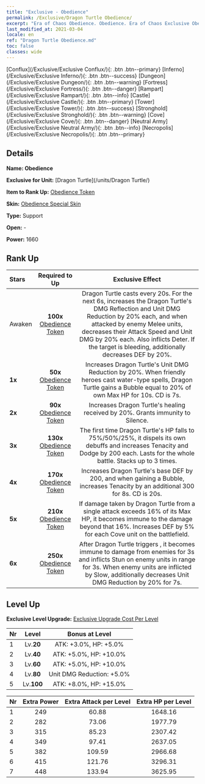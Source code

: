 ```yaml
---
title: "Exclusive - Obedience"
permalink: /Exclusive/Dragon Turtle Obedience/
excerpt: "Era of Chaos Obedience. Obedience. Era of Chaos Exclusive Obedience. Dragon Turtle Exclusive."
last_modified_at: 2021-03-04
locale: en
ref: "Dragon Turtle Obedience.md"
toc: false
classes: wide
---
```

 [Conflux](/Exclusive/Exclusive Conflux/){: .btn .btn--primary} [Inferno](/Exclusive/Exclusive Inferno/){: .btn .btn--success} [Dungeon](/Exclusive/Exclusive Dungeon/){: .btn .btn--warning} [Fortress](/Exclusive/Exclusive Fortress/){: .btn .btn--danger} [Rampart](/Exclusive/Exclusive Rampart/){: .btn .btn--info} [Castle](/Exclusive/Exclusive Castle/){: .btn .btn--primary} [Tower](/Exclusive/Exclusive Tower/){: .btn .btn--success} [Stronghold](/Exclusive/Exclusive Stronghold/){: .btn .btn--warning} [Cove](/Exclusive/Exclusive Cove/){: .btn .btn--danger} [Neutral Army](/Exclusive/Exclusive Neutral Army/){: .btn .btn--info} [Necropolis](/Exclusive/Exclusive Necropolis/){: .btn .btn--primary} 

## Details
 **Name: Obedience** 

 **Exclusive for Unit:** [Dragon Turtle](/units/Dragon Turtle/) 

 **Item to Rank Up:** [Obedience Token](/Items/con_610/)

 **Skin:** [Obedience Special Skin](/Items/con_1149/)

 **Type:** Support

 **Open:** -

 **Power:** 1660

## Rank Up

  |     Stars    |  Required to Up | Exclusive Effect |
  |:-------------|:---------------:|:---------------:|
  |  Awaken  | **100x** [Obedience Token](/Items/con_610/) | <Shield Shell> Dragon Turtle casts <Shield Shell> every 20s. For the next 6s, increases the Dragon Turtle's DMG Reflection and Unit DMG Reduction by 20% each, and when attacked by enemy Melee units, decreases their Attack Speed and Unit DMG by 20% each. Also inflicts Deter. If the target is bleeding, additionally decreases DEF by 20%. |
  | **1x** <i class="fas fa-star"/> | **50x** [Obedience Token](/Items/con_610/) | Increases Dragon Turtle's Unit DMG Reduction by 20%. When friendly heroes cast water-type spells, Dragon Turtle gains a Bubble equal to 20% of own Max HP for 10s. CD is 7s. |
  | **2x** <i class="fas fa-star"/> | **90x** [Obedience Token](/Items/con_610/) | Increases Dragon Turtle's healing received by 20%. Grants immunity to Silence. |
  | **3x** <i class="fas fa-star"/> | **130x** [Obedience Token](/Items/con_610/) | <Abyssal Rite> The first time Dragon Turtle's HP falls to 75%/50%/25%, it dispels its own debuffs and increases Tenacity and Dodge by 200 each. Lasts for the whole battle. Stacks up to 3 times. |
  | **4x** <i class="fas fa-star"/> | **170x** [Obedience Token](/Items/con_610/) | Increases Dragon Turtle's base DEF by 200, and when gaining a Bubble, increases Tenacity by an additional 300 for 8s. CD is 20s. |
  | **5x** <i class="fas fa-star"/> | **210x** [Obedience Token](/Items/con_610/) | If damage taken by Dragon Turtle from a single attack exceeds 16% of its Max HP, it becomes immune to the damage beyond that 16%. Increases DEF by 5% for each Cove unit on the battlefield. |
  | **6x** <i class="fas fa-star"/> | **250x** [Obedience Token](/Items/con_610/) | <Tidal Shock> After Dragon Turtle triggers <Abyssal Rite>, it becomes immune to damage from enemies for 3s and inflicts Stun on enemy units in range for 3s. When enemy units are inflicted by Slow, additionally decreases Unit DMG Reduction by 20% for 7s. |


## Level Up
 **Exclusive Level Upgrade:** [Exclusive Upgrade Cost Per Level](/Exclusive/ExclusiveUpgradeCostPerLevel/)

  |  Nr  |   Level  | Bonus at Level |
  |:-----|:--------:|:--------------:|
  | 1 | Lv.**20** | ATK: +3.0%, HP: +5.0% |
  | 2 | Lv.**40** | ATK: +5.0%, HP: +10.0% |
  | 3 | Lv.**60** | ATK: +5.0%, HP: +10.0% |
  | 4 | Lv.**80** | Unit DMG Reduction: +5.0% |
  | 5 | Lv.**100** | ATK: +8.0%, HP: +15.0% |


  |  Nr  |  Extra Power | Extra Attack per Level | Extra HP per Level |
  |:-----|:--------:|:--------:|:--------:|
  | 1 | 249 | 60.88 | 1648.16 |
  | 2 | 282 | 73.06 | 1977.79 |
  | 3 | 315 | 85.23 | 2307.42 |
  | 4 | 349 | 97.41 | 2637.05 |
  | 5 | 382 | 109.59 | 2966.68 |
  | 6 | 415 | 121.76 | 3296.31 |
  | 7 | 448 | 133.94 | 3625.95 |


